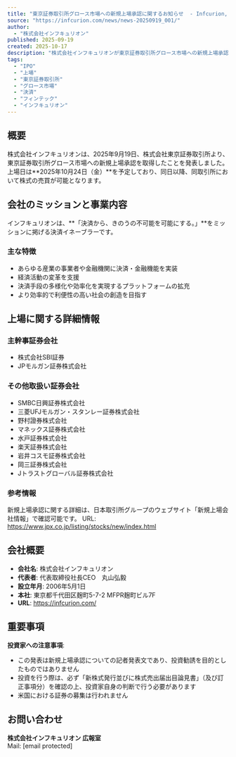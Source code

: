 ```yaml
---
title: "東京証券取引所グロース市場への新規上場承認に関するお知らせ  - Infcurion, Inc."
source: "https://infcurion.com/news/news-20250919_001/"
author:
  - "株式会社インフキュリオン"
published: 2025-09-19
created: 2025-10-17
description: "株式会社インフキュリオンが東京証券取引所グロース市場への新規上場承認を取得。2025年10月24日に上場予定。「決済から、きのうの不可能を可能にする。」をミッションに掲げ、決済・金融領域を起点とした決済イネーブラーとして事業を展開。"
tags:
  - "IPO"
  - "上場"
  - "東京証券取引所"
  - "グロース市場"
  - "決済"
  - "フィンテック"
  - "インフキュリオン"
---
```


## 概要

株式会社インフキュリオンは、2025年9月19日、株式会社東京証券取引所より、東京証券取引所グロース市場への新規上場承認を取得したことを発表しました。上場日は**2025年10月24日（金）**を予定しており、同日以降、同取引所において株式の売買が可能となります。

## 会社のミッションと事業内容

インフキュリオンは、**「決済から、きのうの不可能を可能にする。」**をミッションに掲げる決済イネーブラーです。

### 主な特徴

- あらゆる産業の事業者や金融機関に決済・金融機能を実装
- 経済活動の変革を支援
- 決済手段の多様化や効率化を実現するプラットフォームの拡充
- より効率的で利便性の高い社会の創造を目指す

## 上場に関する詳細情報

### 主幹事証券会社

- 株式会社SBI証券
- JPモルガン証券株式会社

### その他取扱い証券会社

- SMBC日興証券株式会社
- 三菱UFJモルガン・スタンレー証券株式会社
- 野村證券株式会社
- マネックス証券株式会社
- 水戸証券株式会社
- 楽天証券株式会社
- 岩井コスモ証券株式会社
- 岡三証券株式会社
- Jトラストグローバル証券株式会社

### 参考情報

新規上場承認に関する詳細は、日本取引所グループのウェブサイト「新規上場会社情報」で確認可能です。
URL: <https://www.jpx.co.jp/listing/stocks/new/index.html>

## 会社概要

- **会社名**: 株式会社インフキュリオン
- **代表者**: 代表取締役社長CEO　丸山弘毅
- **設立年月**: 2006年5月1日
- **本社**: 東京都千代田区麹町5-7-2 MFPR麹町ビル7F
- **URL**: <https://infcurion.com/>

## 重要事項

**投資家への注意事項**:

- この発表は新規上場承認についての記者発表文であり、投資勧誘を目的としたものではありません
- 投資を行う際は、必ず「新株式発行並びに株式売出届出目論見書」（及び訂正事項分）を確認の上、投資家自身の判断で行う必要があります
- 米国における証券の募集は行われません

## お問い合わせ

**株式会社インフキュリオン 広報室**  
Mail: [email protected]
